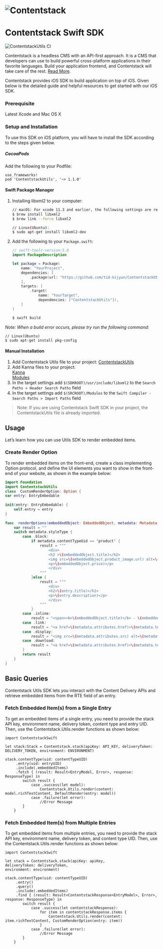 # ![Contentstack](https://www.contentstack.com/docs/static/images/contentstack.png)

# Contentstack Swift SDK
![ContentstackUtils CI](https://github.com/contentstack/contentstack-utils-swift/workflows/ContentstackUtils%20CI/badge.svg)

Contentstack is a headless CMS with an API-first approach. It is a CMS that developers can use to build powerful cross-platform applications in their favorite languages. Build your application frontend, and Contentstack will take care of the rest. [Read More](https://www.contentstack.com/).

Contentstack provides iOS SDK to build application on top of iOS. Given below is the detailed guide and helpful resources to get started with our iOS SDK.


### Prerequisite
Latest Xcode and Mac OS X

### Setup and Installation
To use this SDK on iOS platform, you will have to install the SDK according to the steps given below.

##### CocoaPods
Add the following to your Podfile:

    use_frameworks!
    pod 'ContentstackUtils', '~> 1.1.0'
    
#### Swift Package Manager
1. Installing libxml2 to your computer:

    ```bash
    // macOS: For xcode 11.3 and earlier, the following settings are required.
    $ brew install libxml2
    $ brew link --force libxml2

    // Linux(Ubuntu):
    $ sudo apt-get install libxml2-dev
    ```

2. Add the following to your `Package.swift`:

    ```swift
    // swift-tools-version:5.0
    import PackageDescription

    let package = Package(
        name: "YourProject",
        dependencies: [
            .package(url: "https://github.com/tid-kijyun/ContentstackUtils.git", from: "1.1.0"),
        ],
        targets: [
            .target(
                name: "YourTarget",
                dependencies: ["ContentstackUtils"]),
        ]
    )
    ```

    ```bash
    $ swift build
    ```

*Note: When a build error occurs, please try run the following command:*

    // Linux(Ubuntu)
    $ sudo apt-get install pkg-config

#### Manual Installation
1. Add Contentstack Utils file to your project:
    [ContentstackUtils](Sources/ContentstackUtils)  
1. Add Kanna files to your project:  
      [Kanna](Sources/Kanna)  
      [Modules](Modules)
1. In the target settings add `$(SDKROOT)/usr/include/libxml2` to the `Search Paths > Header Search Paths` field
1. In the target settings add `$(SRCROOT)/Modules` to the `Swift Compiler - Search Paths > Import Paths` field

> Note: If you are using Contentstack Swift SDK in your project, the ContentstackUtils file is already imported.

## Usage

Let’s learn how you can use Utils SDK to render embedded items.

### Create Render Option

To render embedded items on the front-end, create a class implementing Option protocol,  and define the UI elements you want to show in the front-end of your website, as shown in the example below:
```swift
import Foundation  
import ContentstackUtils  
class  CustomRenderOption: Option {  
var entry: EntryEmbedable  
  
init(entry: EntryEmbedable) {  
    self.entry = entry  
}  
  
func  renderOptions(embeddedObject: EmbeddedObject, metadata: Metadata) -> String? {  
    var result = ""  
    switch metadata.styleType {  
        case .block:  
            if metadata.contentTypeUid == 'product' {  
                result = """  
                    <div>  
                    <h2 >\(embeddedObject.title)</h2>  
                    <img src=\(embeddedObject.product_image.url) alt=\(embeddedObject.product_image.title)/>  
                    <p>\(embeddedObject.price)</p>  
                    </div>  
                """  
            }else {  
                result = """  
                    <div>  
                    <h2>\(entry.title)</h2>  
                    <p>\(entry.description)</p>  
                    </div>  
                """              
            }  
        case .inline:  
            result = "<span><b>\(embeddedObject.title)</b> - \(embeddedObject.description)</span>"  
        case .link:  
            result = "<a href=\(metadata.attributes.href)>\(metadata.text)</a>"  
        case .display:  
            result = "<img src=\(metadata.attributes.src) alt=\(metadata.alt) />"  
        case .download:  
            result = "<a href=\(metadata.attributes.href)>\(metadata.text)</a>"  
        }  
        return result  
    }  
}
```

## Basic Queries
Contentstack Utils SDK lets you interact with the Content Delivery APIs and retrieve embedded items from the RTE field of an entry.

### Fetch Embedded Item(s) from a Single Entry

To get an embedded items of a single entry, you need to provide the stack API key, environment name, delivery token, content type and entry UID. Then, use the Contentstack.Utils.render functions as shown below:
```
import ContentstackSwift  

let stack:Stack = Contentstack.stack(apiKey: API_KEY, deliveryToken: DELIVERY_TOKEN, environment: ENVIRONMENT)  

stack.contentType(uid: contentTypeUID)
     .entry(uid: entryUID)
     .include(.embeddedItems)  
     .fetch { (result: Result<EntryModel, Error>, response: ResponseType) in  
        switch result {  
            case .success(let model):
                Contentstack.Utils.render(content: model.richTextContent, DefaultRender(entry: model))  
            case .failure(let error):  
                //Error Message  
        }  
    }
```
### Fetch Embedded Item(s) from Multiple Entries
To get embedded items from multiple entries, you need to provide the stack API key, environment name, delivery token, and content type UID. Then, use the Contentstack.Utils.render functions as shown below:
```
import ContentstackSwift  

let stack = Contentstack.stack(apiKey: apiKey,  
deliveryToken: deliveryToken,  
environment: environment)  
  
stack.contentType(uid: contentTypeUID)
     .entry()
     .query()
     .include(.embeddedItems)
     .find { (result: Result<ContentstackResponse<EntryModel>, Error>, response: ResponseType) in  
        switch result {  
            case .success(let contentstackResponse):  
                for item in contentstackResponse.items {  
                    Contentstack.Utils.render(content: item.richTextContent, CustomRenderOption(entry: item))  
                }  
            case .failure(let error):  
                //Error Message  
        }  
    }
```
